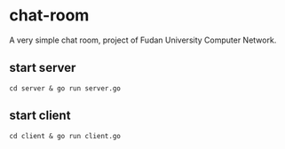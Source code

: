 # chat-room
A very simple chat room, project of Fudan University Computer Network.

## start server
```
cd server & go run server.go
```

## start client
```
cd client & go run client.go
```
